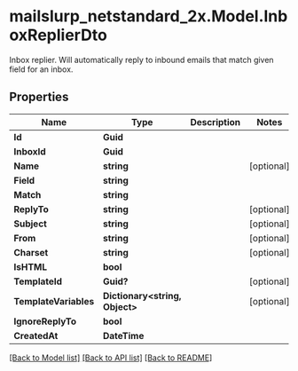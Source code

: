 # mailslurp_netstandard_2x.Model.InboxReplierDto
Inbox replier. Will automatically reply to inbound emails that match given field for an inbox.

## Properties

Name | Type | Description | Notes
------------ | ------------- | ------------- | -------------
**Id** | **Guid** |  | 
**InboxId** | **Guid** |  | 
**Name** | **string** |  | [optional] 
**Field** | **string** |  | 
**Match** | **string** |  | 
**ReplyTo** | **string** |  | [optional] 
**Subject** | **string** |  | [optional] 
**From** | **string** |  | [optional] 
**Charset** | **string** |  | [optional] 
**IsHTML** | **bool** |  | 
**TemplateId** | **Guid?** |  | [optional] 
**TemplateVariables** | **Dictionary&lt;string, Object&gt;** |  | [optional] 
**IgnoreReplyTo** | **bool** |  | 
**CreatedAt** | **DateTime** |  | 

[[Back to Model list]](../README#documentation-for-models) [[Back to API list]](../README#documentation-for-api-endpoints) [[Back to README]](../README)

